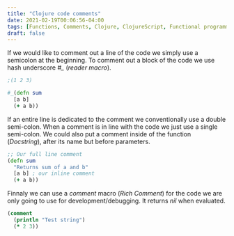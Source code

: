 ```yaml
---
title: "Clojure code comments"
date: 2021-02-19T00:06:56-04:00
tags: [Functions, Comments, Clojure, ClojureScript, Functional programming]
draft: false
---
```


If we would like to comment out a line of the code we simply use a semicolon at the beginning. To comment out a block of the code we use hash underscore *#_* (*reader macro*).
```clojure
;(1 2 3)

#_(defn sum
  [a b]
  (+ a b))
```
If an entire line is dedicated to the comment we conventionally use a double semi-colon.
When a comment is in line with the code we just use a single semi-colon. We could also put a comment inside of the function (*Docstring*), after its name but before parameters.
```clojure
;; Our full line comment
(defn sum
  "Returns sum of a and b"
  [a b] ; our inline comment
  (+ a b))
```
Finnaly we can use a *comment* macro (*Rich Comment*) for the code we are only going to use for development/debugging. It returns *nil* when evaluated.
```clojure
(comment 
  (println "Test string")
  (* 2 3))
```